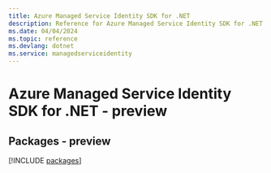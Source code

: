 ```yaml
---
title: Azure Managed Service Identity SDK for .NET
description: Reference for Azure Managed Service Identity SDK for .NET
ms.date: 04/04/2024
ms.topic: reference
ms.devlang: dotnet
ms.service: managedserviceidentity
---
```

# Azure Managed Service Identity SDK for .NET - preview
## Packages - preview
[!INCLUDE [packages](managed-service-identity-index.md)]